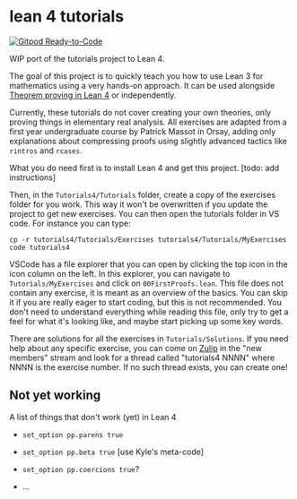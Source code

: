 # lean 4 tutorials

[![Gitpod Ready-to-Code](https://img.shields.io/badge/Gitpod-ready--to--code-blue?logo=gitpod)](https://gitpod.io/#https://github.com/leanprover-community/tutorials4)

WIP port of the tutorials project to Lean 4.

The goal of this project is to quickly teach you how to use Lean 3 for
mathematics using a very hands-on approach. It can be used alongside
[Theorem proving in Lean 4](https://leanprover.github.io/theorem_proving_in_lean4/)
or independently.

Currently, these tutorials do not cover creating your own theories, only
proving things in elementary real analysis. All exercises are adapted
from a first year undergraduate course by Patrick Massot in Orsay,
adding only explanations about compressing proofs using slightly advanced
tactics like `rintros` and `rcases`.

What you do need first is to install Lean 4 and get this project. [todo: add instructions]

Then, in the `Tutorials4/Tutorials` folder, create a copy of the exercises folder for you work.
This way it won't be overwritten if you update the project to get new exercises.
You can then open the tutorials folder in VS code.
For instance you can type:
```
cp -r tutorials4/Tutorials/Exercises tutorials4/Tutorials/MyExercises
code tutorials4
```
VSCode has a file explorer that you can open by clicking the top icon in
the icon column on the left. In this explorer, you can navigate to
`Tutorials/MyExercises` and click on `00FirstProofs.lean`.
This file does not contain any exercise, it is meant as an
overview of the basics. You can skip it if you are really eager to start
coding, but this is not recommended. You don't need to understand
everything while reading this file, only try to get a feel for what it's
looking like, and maybe start picking up some key words.

There are solutions for all the exercises in `Tutorials/Solutions`. If you
need help about any specific exercise, you can come on
[Zulip](https://leanprover.zulipchat.com) in the "new members" stream
and look for a thread called "tutorials4 NNNN" where NNNN is the exercise
number. If no such thread exists, you can create one!

## Not yet working

A list of things that don't work (yet) in Lean 4
* `set_option pp.parens true`
* `set_option pp.beta true` [use Kyle's meta-code]
* `set_option pp.coercions true`?

* ...
